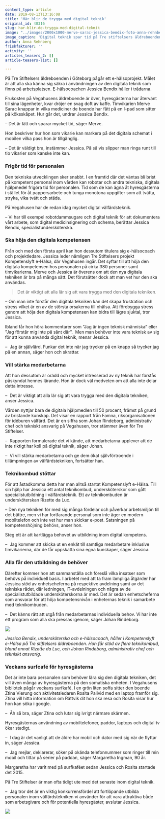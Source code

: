 ```yaml
---
content_type: article
date: 2019-08-13T13:16:08
title: 'Här blir de trygga med digital teknik'
original_id: 40316
slug: har-blir-de-trygga-med-digital-teknik
image: "../images/2000x1000-merve-sarac-jessica-bendix-foto-anna-rehnberg.jpg"
image_caption: 'Digital teknik spar tid på Tre stiftelsers äldreboenden. Merve Sarac, till höger, skriver in på en Ipad vilka mediciner de boende nyss fått. Till vänster Jessica Bendix, e-hälsocoach. '
author: Anna Rehnberg
friskfaktorer: ''
activity: ''
articles_teasers_2: []
article-teasers-list: []

---
```


På Tre Stiftelsers äldreboenden i Göteborg pågår ett e-hälsoprojekt. Målet är att alla ska känna sig säkra i användningen av den digitala teknik som finns på arbetsplatsen. E-hälsocoachen Jessica Bendix håller i trådarna.

Frukosten på Vegahusens äldreboende är över, hyresgästerna har återvänt till sina lägenheter, kvar dröjer en svag doft av kaffe. Timvikarien Merve Sarac knappar in vilka mediciner de boende har fått på en I-pad som sitter på köksskåpet. Hur går det, undrar Jessica Bendix.

– Det är lätt och sparar mycket tid, säger Merve.

Hon beskriver hur hon som vikarie kan markera på det digitala schemat i mobilen vilka pass hon är tillgänglig.

– Det är väldigt bra, instämmer Jessica. På så vis slipper man ringa runt till tio vikarier som kanske inte kan.

### Frigör tid för personalen

Den tekniska utvecklingen sker snabbt. I en framtid där det väntas bli brist på kompetent personal inom vården kan robotar och andra tekniska, digitala hjälpmedel frigöra tid för personalen. Tid som de kan ägna åt hyresgästerna i stället för åt pappersarbete och tunga monotona uppgifter som att tvätta, stryka, vika tvätt och städa.

På Vegahusen har de redan idag mycket digital välfärdsteknik.

– Vi har till exempel robotdammsugare och digital teknik för att dokumentera vårt arbete, som digital medicinsignering och schema, berättar Jessica Bendix, specialistundersköterska.

### Ska höja den digitala kompetensen

Från och med den första april kan hon dessutom titulera sig e-hälsocoach och projektledare. Jessica leder nämligen Tre Stiftelsers projekt Kompetenslyft e-Hälsa, där Vegahusen ingår. Det syftar till att höja den digitala kompetensen hos personalen på cirka 380 personer samt timvikarierna. Merve och Jessica är överens om att den nya digitala tekniken är bra på många sätt. Det förutsätter dock att man vet hur den ska användas.

> Det är viktigt att alla lär sig att vara trygga med den digitala tekniken.

– Om man inte förstår den digitala tekniken kan det skapa frustration och stress vilket är en av de största orsakerna till ohälsa. Att förebygga stress genom att höja den digitala kompetensen kan bidra till lägre sjuktal, tror Jessica.

Ibland får hon höra kommentarer som ”Jag är ingen teknisk människa” eller ”Jag förstår mig inte på sånt där”.  Men man behöver inte vara teknisk av sig för att kunna använda digital teknik, menar Jessica.

–  Jag är självlärd. Funkar det inte när jag trycker på en knapp så trycker jag på en annan, säger hon och skrattar.

### Vill stärka medarbetarna

Att hon dessutom är orädd och mycket intresserad av ny teknik har förstås påskyndat hennes lärande. Hon är dock väl medveten om att alla inte delar detta intresse.

–  Det är viktigt att alla lär sig att vara trygga med den digitala tekniken, anser Jessica.

Vården nyttjar bara de digitala hjälpmedlen till 50 procent, främst på grund av bristande kunskap. Det visar en rapport från Famna, riksorganisationen för idéburen välfärd. Det är en siffra som Johan Rindeborg, administrativ chef och tekniskt ansvarig på Vegahusen, tror stämmer även för Tre Stiftelser.

–  Rapporten formulerade det vi kände, att medarbetarna upplever att de inte riktigt har koll på digital teknik, säger Johan.

–  Vi vill stärka medarbetarna och ge dem ökat självförtroende i tillämpningen av välfärdstekniken, fortsätter han.

### Teknikombud stöttar

För att åstadkomma detta har man alltså startat Kompetenslyft e-Hälsa. Till sin hjälp har Jessica ett antal teknikombud, undersköterskor som gått specialistutbildning i välfärdsteknik. Ett av teknikombuden är undersköterskan Rizette da Luc.

– Den nya tekniken för med sig många fördelar och påverkar arbetsmiljön till det bättre, men vi har fortfarande personal som inte äger en modern mobiltelefon och inte vet hur man skickar e-post. Satsningen på kompetenshöjning behövs, anser hon.

Steg ett är att kartlägga behovet av utbildning inom digital kompetens.

–  Jag kommer att skicka ut en enkät till samtliga medarbetare inklusive timvikarierna, där de får uppskatta sina egna kunskaper, säger Jessica.

### Alla får den utbildning de behöver

Därefter kommer hon att sammanställa och föreslå vilka insatser som behövs på individuell basis. I arbetet med att ta fram lämpliga åtgärder har Jessica stöd av enhetscheferna på respektive avdelning samt av det tekniska rådet, där ledningen, IT-avdelningen och några av de specialistutbildade undersköterskorna är med. Det är sedan enhetscheferna som ansvarar för att höja kompetensnivån i enheternas teknik i samarbete med teknikombuden.

–  Det känns rätt att utgå från medarbetarnas individuella behov. Vi har inte ett program som alla ska pressas igenom, säger Johan Rindeborg.

[![](https://www.suntarbetsliv.se/wp-content/uploads/2019/08/750x400-jessica-bendix-rizette-daluc-johan-rindeborg-foto-anna-rehnberg.jpg)](https://www.suntarbetsliv.se/wp-content/uploads/2019/08/750x400-jessica-bendix-rizette-daluc-johan-rindeborg-foto-anna-rehnberg.jpg)

_Jessica Bendix, undersköterska och e-hälsocoach, håller i Kompetenslyft e-Hälsa på Tre stiftelsers äldreboenden. Hon får stöd av flera teknikombud, bland annat Rizette da Luc, och Johan Rindeborg, administrativ chef och tekniskt ansvarig._

### Veckans surfcafé för hyresgästerna

Det är inte bara personalen som behöver lära sig den digitala tekniken, det vill även många av hyresgästerna på den somatiska enheten. I Vegahusens bibliotek pågår veckans surfkafé. I en grön liten soffa sitter den boende Ztina Vierung och aktivitetsledaren Rosita Pallvid med en laptop framför sig. Ztina vill hitta information om Rättvik dit hon ska resa och Rosita visar hur hon kan söka i google.

–  Åh så bra, säger Ztina och lutar sig ivrigt närmare skärmen.

Hyresgästernas användning av mobiltelefoner, paddor, laptops och digital tv ökar stadigt.

–  I dag är det vanligt att de äldre har mobil och dator med sig när de flyttar in, säger Jessica.

–  Jag mejlar, deklarerar, söker på okända telefonnummer som ringer till min mobil och tittar på serier på paddan, säger Margaretha Ingman, 90 år.

Margaretha har varit med på surfkaféet sedan Jessica och Rosita startade det 2015.

På Tre Stiftelser är man ofta tidigt ute med det senaste inom digital teknik.

–  Jag tror det är en viktig konkurrensfördel att fortlöpande utbilda personalen inom välfärdstekniken vi använder för att vara attraktiva både som arbetsgivare och för potentiella hyresgäster, avslutar Jessica.

[![](https://www.suntarbetsliv.se/wp-content/uploads/2019/08/750x400-jessica-bendix-ztina-vierung-foto-anna-rehnberg.jpg)](https://www.suntarbetsliv.se/wp-content/uploads/2019/08/750x400-jessica-bendix-ztina-vierung-foto-anna-rehnberg.jpg)

